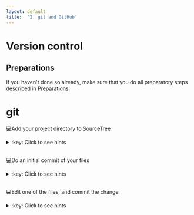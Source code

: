 ```yaml
---
layout: default
title:  '2. git and GitHub'
---
```


# <a name="begin"></a> Version control

## Preparations
If you haven't done so already, make sure that you do all preparatory steps described in [Preparations]({{site.url}}/preparations.html)
<br />

# git
:computer:Add your project directory to SourceTree
<details>
<summary>:key: Click to see hints</summary>
<!-- {% highlight bash %} -->
* New -> Add existing local repository
* Select your folder
* Destination path: path to your directory (should be correct)
* Name: directory name (or what you want)
* Type: Git
* Leave 'Also create remote repository' **unchecked**
<!-- {% endhighlight %} -->
</details>  
<br />

:computer:Do an initial commit of your files
<details>
<summary>:key: Click to see hints</summary>

- Open your project repository in SourceTree
- Select the files listed under 'Unstaged files'
- Type an short and informative message in the commit message text field at the bottom, e.g. `Initial commit`
- Hit commit button
- (Expand the Branches tab on the left, and select the master branch to see what was committed)

</details>  
<br />

:computer:Edit one of the files, and commit the change
<details>
<summary>:key: Click to see hints</summary>

- Select the changed file listed under 'Unstaged files', and view the changes that has been made
- Type an short and informative message in the commit message text field at the bottom, e.g. `Added more information about this or that`
- Hit commit button
- (Expand the Branches tab on the left, and select the master branch to see what was committed)

</details>  
<br />
